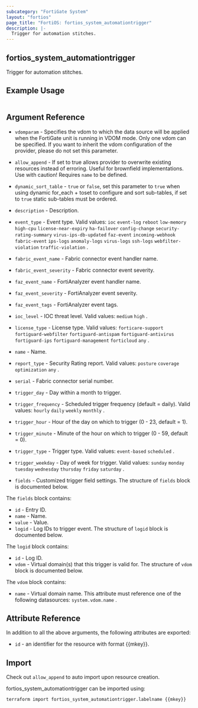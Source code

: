 ```yaml
---
subcategory: "FortiGate System"
layout: "fortios"
page_title: "FortiOS: fortios_system_automationtrigger"
description: |-
  Trigger for automation stitches.
---
```


## fortios_system_automationtrigger
Trigger for automation stitches.

## Example Usage

```hcl

```

## Argument Reference
* `vdomparam` - Specifies the vdom to which the data source will be applied when the FortiGate unit is running in VDOM mode. Only one vdom can be specified. If you want to inherit the vdom configuration of the provider, please do not set this parameter.
* `allow_append` - If set to true allows provider to overwrite existing resources instead of erroring. Useful for brownfield implementations. Use with caution! Requires `name` to be defined.
* `dynamic_sort_table` - `true` or `false`, set this parameter to `true` when using dynamic for_each + toset to configure and sort sub-tables, if set to `true` static sub-tables must be ordered.

* `description` - Description.
* `event_type` - Event type. Valid values: `ioc` `event-log` `reboot` `low-memory` `high-cpu` `license-near-expiry` `ha-failover` `config-change` `security-rating-summary` `virus-ips-db-updated` `faz-event` `incoming-webhook` `fabric-event` `ips-logs` `anomaly-logs` `virus-logs` `ssh-logs` `webfilter-violation` `traffic-violation` .
* `fabric_event_name` - Fabric connector event handler name.
* `fabric_event_severity` - Fabric connector event severity.
* `faz_event_name` - FortiAnalyzer event handler name.
* `faz_event_severity` - FortiAnalyzer event severity.
* `faz_event_tags` - FortiAnalyzer event tags.
* `ioc_level` - IOC threat level. Valid values: `medium` `high` .
* `license_type` - License type. Valid values: `forticare-support` `fortiguard-webfilter` `fortiguard-antispam` `fortiguard-antivirus` `fortiguard-ips` `fortiguard-management` `forticloud` `any` .
* `name` - Name.
* `report_type` - Security Rating report. Valid values: `posture` `coverage` `optimization` `any` .
* `serial` - Fabric connector serial number.
* `trigger_day` - Day within a month to trigger.
* `trigger_frequency` - Scheduled trigger frequency (default = daily). Valid values: `hourly` `daily` `weekly` `monthly` .
* `trigger_hour` - Hour of the day on which to trigger (0 - 23, default = 1).
* `trigger_minute` - Minute of the hour on which to trigger (0 - 59, default = 0).
* `trigger_type` - Trigger type. Valid values: `event-based` `scheduled` .
* `trigger_weekday` - Day of week for trigger. Valid values: `sunday` `monday` `tuesday` `wednesday` `thursday` `friday` `saturday` .
* `fields` - Customized trigger field settings. The structure of `fields` block is documented below.

The `fields` block contains:

* `id` - Entry ID.
* `name` - Name.
* `value` - Value.
* `logid` - Log IDs to trigger event. The structure of `logid` block is documented below.

The `logid` block contains:

* `id` - Log ID.
* `vdom` - Virtual domain(s) that this trigger is valid for. The structure of `vdom` block is documented below.

The `vdom` block contains:

* `name` - Virtual domain name. This attribute must reference one of the following datasources: `system.vdom.name` .

## Attribute Reference

In addition to all the above arguments, the following attributes are exported:
* `id` - an identifier for the resource with format {{mkey}}.

## Import

Check out `allow_append` to auto import upon resource creation.

fortios_system_automationtrigger can be imported using:
```sh
terraform import fortios_system_automationtrigger.labelname {{mkey}}
```
